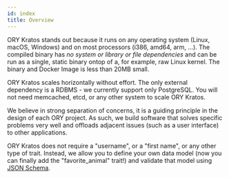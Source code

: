```yaml
---
id: index
title: Overview
---
```


ORY Kratos stands out because it runs on any operating system (Linux, macOS,
Windows) and on most processors (i386, amd64, arm, ...). The compiled binary has
_no system or library or file dependencies_ and can be run as a single, static
binary ontop of a, for example, raw Linux kernel. The binary and Docker Image is
less than 20MB small.

ORY Kratos scales horizontally without effort. The only external dependency is a
RDBMS - we currently support only PostgreSQL. You will not need memcached, etcd,
or any other system to scale ORY Kratos.

We believe in strong separation of concerns, it is a guiding principle in the
design of each ORY project. As such, we build software that solves specific
problems very well and offloads adjacent issues (such as a user interface) to
other applications.

ORY Kratos does not require a "username", or a "first name", or any other type
of trait. Instead, we allow you to define your own data model (now you can
finally add the "favorite_animal" trait!) and validate that model using
[JSON Schema](https://json-schema.org).
